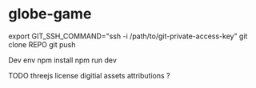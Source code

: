 # globe-game
export GIT_SSH_COMMAND="ssh -i /path/to/git-private-access-key"
git clone REPO
git push

Dev env
    npm install
    npm run dev


TODO
    threejs license
    digitial assets attributions ?
    
